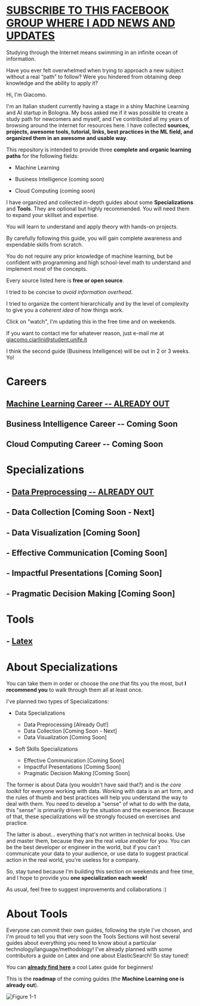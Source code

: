 # [SUBSCRIBE TO THIS FACEBOOK GROUP WHERE I ADD NEWS AND UPDATES](https://www.facebook.com/groups/mathfordatascience/)

Studying through the Internet means swimming in an infinite ocean of information. 

Have you ever felt overwhelmed when trying to approach a new subject without a real “path” to follow? Were you hindered from obtaining deep knowledge and the ability to apply it?

Hi, I'm Giacomo. 

I'm an Italian student currently having a stage in a shiny Machine Learning and AI startup in Bologna.
My boss asked me if it was possible to create a study path for newcomers and myself, and I've contributed all my years of browsing around the internet for resources here. I have collected **sources, projects, awesome tools, tutorial, links, best practices in the ML field, and organized them in an awesome and usable way**.

This repository is intended to provide three **complete and organic learning paths** for the following fields:

- Machine Learning

- Business Intelligence (coming soon)

- Cloud Computing (coming soon)



I have organized and collected in-depth guides about some **Specializations** and **Tools**. They are optional but highly recommended. You will need them to expand your skillset and expertise.

You will learn to understand and apply theory with hands-on projects.

By carefully following this guide, you will gain complete awareness and expendable skills from scratch. 

You do not require any prior knowledge of machine learning, but be confident with programming and high school-level math to understand and implement most of the concepts.

Every source listed here is **free or open source**. 

I tried to be concise to _avoid information overhead_.

I tried to organize the content hierarchically and by the level of complexity to give you a _coherent idea_ of how things work.   

Click on "watch", I'm updating this in the free time and on weekends.

If you want to contact me for whatever reason, just e-mail me at giacomo.ciarlini@student.unife.it 

I think the second guide (Business Intelligence) will be out in 2 or 3 weeks. Yo!

# Careers
## [Machine Learning Career  --  ALREADY OUT](Career%20Paths/Machine%20Learning%20Engineer%20Career%20Path)  
## Business Intelligence Career --  Coming Soon
## Cloud Computing Career --  Coming Soon

# Specializations
## - [Data Preprocessing  -- **ALREADY OUT**](Specializations/DataPreprocessing.md)
## - Data Collection  [Coming Soon - Next]
## - Data Visualization  [Coming Soon]
## - Effective Communication  [Coming Soon]
## - Impactful Presentations  [Coming Soon]
## - Pragmatic Decision Making  [Coming Soon]

# Tools
## - [Latex](Tools/Latex.md)

# About Specializations

You can take them in order or choose the one that fits you the most, but **I recommend you** to walk through them all at least once.

I've planned two types of Specializations: 

- Data Specializations 
  - Data Preprocessing  [Already Out!]
  - Data Collection  [Coming Soon - Next]
  - Data Visualization  [Coming Soon]
  

- Soft Skills Specializations 
  - Effective Communication  [Coming Soon]
  - Impactful Presentations  [Coming Soon]
  - Pragmatic Decision Making  [Coming Soon]

The former is about Data (you wouldn't have said that?) and is _the core toolkit_ for everyone working with data. Working with data is an art form, and the rules of thumb and best practices will help you understand the way to deal with them. You need to develop a "sense" of what to do with the data, this "sense" is primarily driven by the situation and the experience. Because of that, these specializations will be strongly focused on exercises and practice.

The latter is about... everything that's not written in technical books. Use and master them, because they are the real _value enabler_ for you. You can be the best developer or engineer in the world, but if you can't communicate your data to your audience, or use data to suggest practical action in the real world, you're useless for a company. 

So, stay tuned because I'm building this section on weekends and free time, and I hope to provide you **one specialization each week!**

As usual, feel free to suggest improvements and collaborations :)

# About Tools

Everyone can commit their own guides, following the style I've chosen, and I'm proud to tell you that very soon the Tools Sections will host several guides about everything you need to know about a particular technology/language/methodology! I've already planned with some contributors a guide on Latex and one about ElasticSearch! So stay tuned!

You can [**already find here**](Tools/Latex.md) a cool Latex guide for beginners!


This is the **roadmap** of the coming guides (the **Machine Learning one is already out**).

![Figure 1-1](https://raw.github.com/clone95/Machine-Learning-Study-Path-March-2019/master/RoadMap.PNG "1") 


